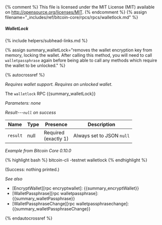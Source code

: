 {% comment %}
This file is licensed under the MIT License (MIT) available on
http://opensource.org/licenses/MIT.
{% endcomment %}
{% assign filename="_includes/ref/bitcoin-core/rpcs/rpcs/walletlock.md" %}

##### WalletLock
{% include helpers/subhead-links.md %}

{% assign summary_walletLock="removes the wallet encryption key from memory, locking the wallet. After calling this method, you will need to call `walletpassphrase` again before being able to call any methods which require the wallet to be unlocked." %}

{% autocrossref %}

*Requires wallet support. Requires an unlocked wallet.*

The `walletlock` RPC {{summary_walletLock}}

*Parameters: none*

*Result---`null` on success*

| Name               | Type            | Presence                    | Description
|--------------------|-----------------|-----------------------------|---------------
| `result`           | null            | Required<br>(exactly 1)     | Always set to JSON `null`

*Example from Bitcoin Core 0.10.0*

{% highlight bash %}
bitcoin-cli -testnet walletlock
{% endhighlight %}

(Success: nothing printed.)

*See also*

* [EncryptWallet][rpc encryptwallet]: {{summary_encryptWallet}}
* [WalletPassphrase][rpc walletpassphrase]: {{summary_walletPassphrase}}
* [WalletPassphraseChange][rpc walletpassphrasechange]: {{summary_walletPassphraseChange}}

{% endautocrossref %}
